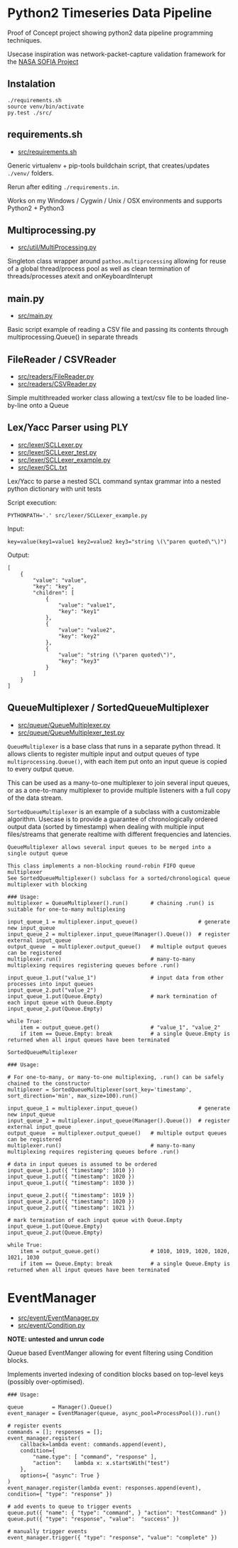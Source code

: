 # Python2 Timeseries Data Pipeline

Proof of Concept project showing python2 data pipeline programming techniques.

Usecase inspiration was network-packet-capture validation framework for the [NASA SOFIA Project](https://www.nasa.gov/mission_pages/SOFIA/index.html)


## Instalation

```
./requirements.sh
source venv/bin/activate
py.test ./src/
```

## requirements.sh
- [src/requirements.sh]()

Generic virtualenv + pip-tools buildchain script, that creates/updates `./venv/` folders. 

Rerun after editing `./requirements.in`.

Works on my Windows / Cygwin / Unix / OSX environments and supports Python2 + Python3 


## Multiprocessing.py
- [src/util/MultiProcessing.py]()

Singleton class wrapper around `pathos.multiprocessing` allowing for reuse of a global thread/process pool
as well as clean termination of threads/processes atexit and onKeyboardInterupt


## main.py
- [src/main.py]()

Basic script example of reading a CSV file and passing its contents through multiprocessing.Queue() in separate threads


## FileReader / CSVReader
- [src/readers/FileReader.py]()
- [src/readers/CSVReader.py]()

Simple multithreaded worker class allowing a text/csv file to be loaded line-by-line onto a Queue 


## Lex/Yacc Parser using PLY
- [src/lexer/SCLLexer.py]()
- [src/lexer/SCLLexer_test.py]()
- [src/lexer/SCLLexer_example.py]()
- [src/lexer/SCL.txt]()

Lex/Yacc to parse a nested SCL command syntax grammar into a nested python dictionary with unit tests

Script execution:
```
PYTHONPATH='.' src/lexer/SCLLexer_example.py
```

Input:
```
key=value(key1=value1 key2=value2 key3="string \(\"paren quoted\"\)")
```

Output:
```
[
    {
        "value": "value",
        "key": "key",
        "children": [
            {
                "value": "value1",
                "key": "key1"
            },
            {
                "value": "value2",
                "key": "key2"
            },
            {
                "value": "string (\"paren quoted\")",
                "key": "key3"
            }
        ]
    }
]
```


## QueueMultiplexer / SortedQueueMultiplexer
- [src/queue/QueueMultiplexer.py]()
- [src/queue/QueueMultiplexer_test.py]()

`QueueMultiplexer` is a base class that runs in a separate python thread. 
It allows clients to register multiple input and output queues of type `multiprocessing.Queue()`, 
with each item put onto an input queue is copied to every output queue. 

This can be used as a many-to-one multiplexer to join several input queues, 
or as a one-to-many multiplexer to provide multiple listeners with a full copy of the data stream.       

`SortedQueueMultiplexer` is an example of a subclass with a customizable algorithm. 
Usecase is to provide a guarantee of chronologically ordered output data (sorted by timestamp)
when dealing with multiple input files/streams that generate realtime with different frequencies and latencies.      

```
QueueMultiplexer allows several input queues to be merged into a single output queue

This class implements a non-blocking round-robin FIFO queue multiplexer
See SortedQueueMultiplexer() subclass for a sorted/chronological queue multiplexer with blocking

### Usage:
multiplexer = QueueMultiplexer().run()       # chaining .run() is suitable for one-to-many multiplexing

input_queue_1 = multiplexer.input_queue()                   # generate new input_queue
input_queue_2 = multiplexer.input_queue(Manager().Queue())  # register external input_queue
output_queue  = multiplexer.output_queue()   # multiple output queues can be registered
multiplexer.run()                            # many-to-many multiplexing requires registering queues before .run()

input_queue_1.put("value_1")                 # input data from other processes into input queues
input_queue_2.put("value_2")
input_queue_1.put(Queue.Empty)               # mark termination of each input queue with Queue.Empty
input_queue_2.put(Queue.Empty)

while True:
    item = output_queue.get()                # "value_1", "value_2"
    if item == Queue.Empty: break            # a single Queue.Empty is returned when all input queues have been terminated
```

```
SortedQueueMultiplexer

### Usage:

# For one-to-many, or many-to-one multiplexing, .run() can be safely chained to the constructor
multiplexer = SortedQueueMultiplexer(sort_key='timestamp', sort_direction='min', max_size=100).run()

input_queue_1 = multiplexer.input_queue()                   # generate new input_queue
input_queue_2 = multiplexer.input_queue(Manager().Queue())  # register external input_queue
output_queue  = multiplexer.output_queue()   # multiple output queues can be registered
multiplexer.run()                            # many-to-many multiplexing requires registering queues before .run()

# data in input queues is assumed to be ordered
input_queue_1.put({ "timestamp": 1010 })
input_queue_1.put({ "timestamp": 1020 })
input_queue_1.put({ "timestamp": 1030 })

input_queue_2.put({ "timestamp": 1019 })
input_queue_2.put({ "timestamp": 1020 })
input_queue_2.put({ "timestamp": 1021 })

# mark termination of each input queue with Queue.Empty
input_queue_1.put(Queue.Empty)
input_queue_2.put(Queue.Empty)

while True:
    item = output_queue.get()                # 1010, 1019, 1020, 1020, 1021, 1030
    if item == Queue.Empty: break            # a single Queue.Empty is returned when all input queues have been terminated
```


# EventManager
- [src/event/EventManager.py]()
- [src/event/Condition.py]()

**NOTE: untested and unrun code**

Queue based EventManger allowing for event filtering using Condition blocks.

Implements inverted indexing of condition blocks based on top-level keys (possibly over-optimised).

```
### Usage:

queue         = Manager().Queue()
event_manager = EventManager(queue, async_pool=ProcessPool()).run()

# register events
commands = []; responses = [];
event_manager.register(
    callback=lambda event: commands.append(event),
    condition={
        "name.type": [ "command", "response" ],
        "action":    lambda x: x.startsWith("test")
    },
    options={ "async": True }
)
event_manager.register(lambda event: responses.append(event), condition={ "type": "response" })

# add events to queue to trigger events
queue.put({ "name": { "type": "command", } "action": "testCommand" })
queue.put({ "type": "response", "value":  "success" })

# manually trigger events
event_manager.trigger({ "type": "response", "value": "complete" })
```
